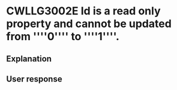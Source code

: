 # CWLLG3002E Id is a read only property and cannot be updated from ''''0'''' to ''''1''''.

## Explanation

## User response